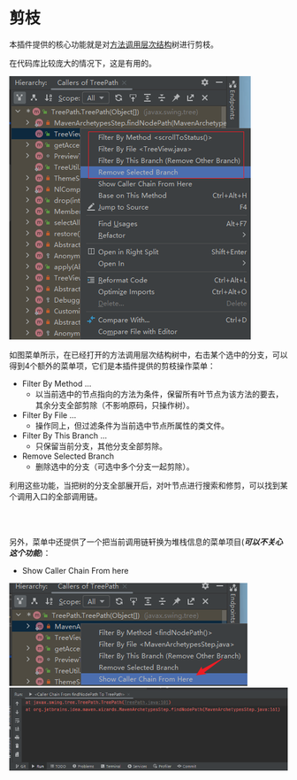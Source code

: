 # 剪枝

本插件提供的核心功能就是对[方法调用层次结构](https://www.jetbrains.com/guide/go/tips/call-hierarchy/)树进行剪枝。

在代码库比较庞大的情况下，这是有用的。

![image-20240826141721136](https://raw.githubusercontent.com/huxiaoning/img/master/image-20240826141721136.png)

如图菜单所示，在已经打开的方法调用层次结构树中，右击某个选中的分支，可以得到4个额外的菜单项，它们是本插件提供的剪枝操作菜单：

- Filter By Method ...
  - 以当前选中的节点指向的方法为条件，保留所有叶节点为该方法的要去，其余分支全部剪除（不影响原码，只操作树）。
- Filter By File ...
  - 操作同上，但过滤条件为当前选中节点所属性的类文件。
- Filter By This Branch ...
  - 只保留当前分支，其他分支全部剪除。
- Remove Selected Branch
  - 删除选中的分支（可选中多个分支一起剪除）。

利用这些功能，当把树的分支全部展开后，对叶节点进行搜索和修剪，可以找到某个调用入口的全部调用链。





<br>

<br>

另外，菜单中还提供了一个把当前调用链轩换为堆栈信息的菜单项目(***可以不关心这个功能***)：

- Show Caller Chain From here

![image-20240826142812387](https://raw.githubusercontent.com/huxiaoning/img/master/image-20240826142812387.png)![image-20240826142824819](https://raw.githubusercontent.com/huxiaoning/img/master/image-20240826142824819.png)